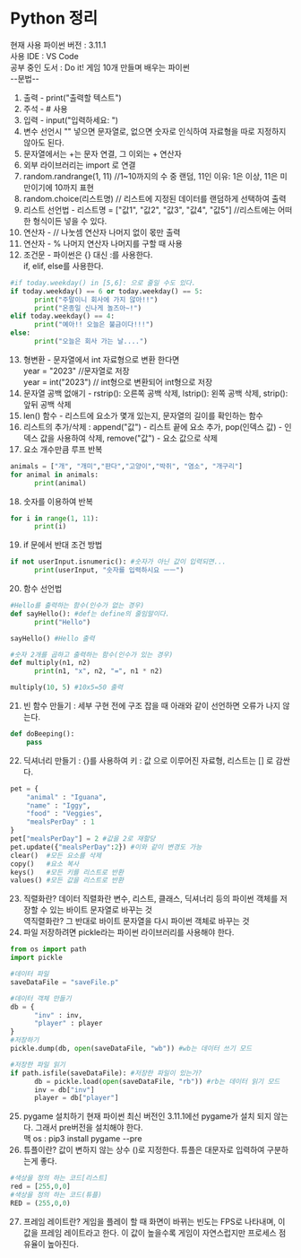 # Python 정리 
현재 사용 파이썬 버전 : 3.11.1   
사용 IDE :  VS Code  
공부 중인 도서 : Do it! 게임 10개 만들며 배우는 파이썬  
--문법--  
1. 출력 - print("출력할 텍스트")   
2. 주석 -  # 사용  
3. 입력 - input("입력하세요: ")  
4. 변수 선언시 "" 넣으면 문자열로, 없으면 숫자로 인식하여 자료형을 따로 지정하지 않아도 된다.  
5. 문자열에서는 +는 문자 연결, 그 이외는 + 연산자  
6. 외부 라이브러리는 import 로 연결  
7. random.randrange(1, 11) //1~10까지의 수 중 랜덤, 11인 이유: 1은 이상, 11은 미만이기에 10까지 표현  
8. random.choice(리스트명) // 리스트에 지정된 데이터를 랜덤하게 선택하여 출력  
9. 리스트 선언법 - 리스트명  = ["값1", "값2", "값3", "값4", "값5"]  //리스트에는 어떠한 형식이든 넣을 수 있다.   
10. 연산자 - // 나눗셈 연산자 나머지 없이 몫만 출력  
11. 연산자 - % 나머지 연산자 나머지를 구할 때 사용   
12. 조건문 - 파이썬은 {} 대신 :를 사용한다.  
            if, elif, else를 사용한다.  
```py
#if today.weekday() in [5,6]: 으로 줄일 수도 있다.  
if today.weekday() == 6 or today.weekday() == 5:  
      print("주말이니 회사에 가지 않아!!")  
      print("온종일 신나게 놀즈아~!")  
elif today.weekday() == 4:   
      print("예아!! 오늘은 불금이다!!!")  
else:   
      print("오늘은 회사 가는 날....")  
```
13. 형변환 - 문자열에서 int 자료형으로 변환 한다면  
    year = "2023" //문자열로 저장  
    year = int("2023") // int형으로 변환되어 int형으로 저장  
14. 문자열 공백 없애기 - rstrip(): 오른쪽 공백 삭제, lstrip(): 왼쪽 공백 삭제, strip(): 앞뒤 공백 삭제  
15. len() 함수 - 리스트에 요소가 몇개 있는지, 문자열의 길이를 확인하는 함수  
16. 리스트의 추가/삭제 : append("값") - 리스트 끝에 요소 추가, pop(인덱스 값) - 인덱스 값을 사용하여 삭제, remove("값") - 요소 값으로 삭제  
17. 요소 개수만큼 루프 반복   
```py
animals = ["개", "개미","판다","고양이","박쥐", "염소", "개구리"]  
for animal in animals:    
      print(animal)    
```
18. 숫자를 이용하여 반복  
```py
for i in range(1, 11):  
      print(i)
```
19. if 문에서 반대 조건 방법
```py
if not userInput.isnumeric(): #숫자가 아닌 값이 입력되면...
      print(userInput, "숫자를 입력하시요 ㅡㅡ")
```
20. 함수 선언법  
```py
#Hello를 출력하는 함수(인수가 없는 경우)
def sayHello(): #def는 define의 줄임말이다.
      print("Hello")

sayHello() #Hello 출력

#숫자 2개를 곱하고 출력하는 함수(인수가 있는 경우)
def multiply(n1, n2)
      print(n1, "x", n2, "=", n1 * n2)

multiply(10, 5) #10x5=50 출력
```
21. 빈 함수 만들기 : 세부 구현 전에 구조 잡을 때 아래와 같이 선언하면 오류가 나지 않는다.
```py
def doBeeping():
    pass 
```
22. 딕셔너리 만들기 : {}를 사용하여 키 : 값 으로 이루어진 자료형, 리스트는 [] 로 감싼다.
```py
pet = {
    "animal" : "Iguana",
    "name" : "Iggy",
    "food" : "Veggies",
    "mealsPerDay" : 1
}
pet["mealsPerDay"] = 2 #값을 2로 재할당
pet.update({"mealsPerDay":2}) #이와 같이 변경도 가능
clear()  #모든 요소를 삭제
copy()   #요소 복사
keys()   #모든 키를 리스트로 반환
values() #모든 값을 리스트로 반환
```
23. 직렬화란? 데이터 직렬화란 변수, 리스트, 클래스, 딕셔너리 등의 파이썬 객체를 저장할 수 있는 바이트 문자열로 바꾸는 것  
    역직렬화란? 그 반대로 바이트 문자열을 다시 파이썬 객체로 바꾸는 것   
24. 파일 저장하려면 pickle라는 파이썬 라이브러리를 사용해야 한다.
```py
from os import path
import pickle

#데이터 파일
saveDataFile = "saveFile.p"

#데이터 객체 만들기
db = {
      "inv" : inv,
      "player" : player
}
#저장하기
pickle.dump(db, open(saveDataFile, "wb")) #wb는 데이터 쓰기 모드

#저장한 파일 읽기
if path.isfile(saveDataFile): #저장한 파일이 있는가?
      db = pickle.load(open(saveDataFile, "rb")) #rb는 데이터 읽기 모드
      inv = db["inv"]
      player = db["player"]
```
25. pygame 설치하기
현재 파이썬 최신 버전인 3.11.1에선 pygame가 설치 되지 않는다. 그래서 pre버전을 설치해야 한다.  
맥 os : pip3 install pygame --pre   
26. 튜플이란? 값이 변하지 않는 상수 ()로 지정한다. 튜플은 대문자로 입력하여 구분하는게 좋다.
```py
#색상을 정의 하는 코드[리스트]
red = [255,0,0]
#색상을 정의 하는 코드(튜플)
RED = (255,0,0)
```
27. 프레임 레이트란? 게임을 플레이 할 때 화면이 바뀌는 빈도는 FPS로 나타내며, 
    이 값을 프레임 레이트라고 한다. 이 값이 높을수록 게임이 자연스럽지만 프로세스 점유율이 높아진다.  
